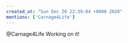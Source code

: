 ```yaml
---
created_at: "Sun Dec 20 22:39:04 +0000 2020"
mentions: ['Carnage4Life']
---
```


@Carnage4Life Working on it!
